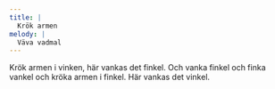 ```yaml
---
title: |
  Krök armen
melody: |
  Väva vadmal
---
```

Krök armen i vinken, 
här vankas det finkel. 
Och vanka finkel 
och finka vankel 
och kröka armen i finkel. 
Här vankas det vinkel.